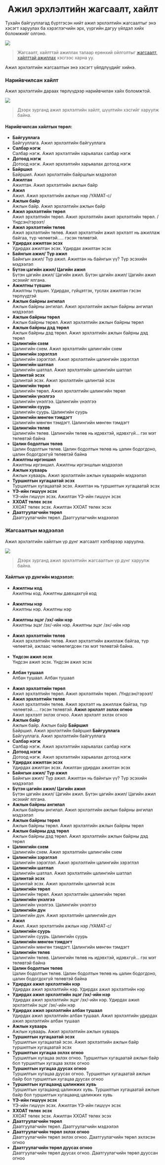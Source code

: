 
<h1 align="center">Ажил эрхлэлтийн  жагсаалт, хайлт</h1>

Тухайн байгууллагад бүртгэсэн нийт ажил эрхлэлтийн жагсаалтыг энэ хэсэгт харуулах ба хэрэглэгчийн эрх, үүргийн дагуу үйлдэл хийх боломжийг олгоно.

![](../assets/images/modules/workers/worker_employment_list.png)

> Жагсаалт, хайлттай ажиллах талаар ерөнхий ойлголтыг [жагсаалт, хайлттай ажиллах](how-it-works?id=_3-Жагсаалт-хайлттай-ажиллах) хэсгээс харна уу.

Ажил эрхлэлтийн жагсаалтын энэ хэсэгт үйлдлүүдийг хийнэ.

### Нарийвчилсан хайлт

Ажил эрхлэлтийн дараах төрлүүдээр нарийвчилан хайх боломжтой.

![](../assets/images/modules/workers/worker_employment_filter.png)

> Дээрх зурганд ажил эрхлэлтийн хайлт, шүүлтийн хэсгийг харуулж байна.

#### Нарийвчилсан хайлтын төрөл:

- **Байгууллага**
    <br>Байгууллага. Ажил эрхлэлтийн байгууллага 
- **Салбар нэгж**
    <br>Салбар нэгж. Ажил эрхлэлтийн харьяалах салбар нэгж 
- **Дотоод нэгж**
    <br>Дотоод нэгж. Ажил эрхлэлтийн харьяалах дотоод нэгж 
- **Байршил**
    <br>Байршил. Ажил эрхлэлтийн байршлын мэдээлэл
- **Ажилтан**
    <br>Ажилтан. Ажил эрхлэлтийн ажлын байр
- **Ажил**
    <br>Ажил. Ажил эрхлэлтийн ажлын нэр /ҮАМАТ-с/
- **Ажлын байр**
    <br>Ажлын байр. Ажил эрхлэлтийн ажлын байр
- **Ажил эрхлэлтийн төрөл**
    <br>Ажил эрхлэлтийн төрөл. Ажил эрхлэлтийн ажил эрхлэлтийн төрөл. /Үндсэн/гэрээт/
- **Ажил эрхлэлтийн төлөв**
    <br>Ажил эрхлэлтийн төлөв. Ажил эрхлэлтийн ажил эрхлэлт нь ажиллаж байгаа, түр чөлөөтэй..... гэсэн төлөвтэй.
- **Удирдах ажилтан эсэх**
    <br>Удирдах ажилтан эсэх. Удирдах ажилтан эсэх
- **Байнгын ажил/ Түр ажил**
    <br>Байнгын ажил/ Түр ажил. Ажилтан нь байнгын үү? Түр эсэхийн мэдээлэл
- **Бүтэн цагийн ажил/ Цагийн ажил**
    <br>Бүтэн цагийн ажил/ Цагийн ажил. Бүтэн цагийн ажил/ Цагийн ажил эсэхийг ялгана.
- **Ажилтны түвшин**
    <br>Ажилтны түвшин. Удирдах, гүйцэтгэх, туслах ажилтан гэсэн төрлүүдтэй
- **Ажлын байрны ангилал**
    <br>Ажлын байрны ангилал. Ажил эрхлэлтийн ажлын байрны ангилал мэдээлэл
- **Ажлын байрны төрөл**
    <br>Ажлын байрны төрөл. Ажил эрхлэлтийн ажлын байрны төрөл
- **Ажлын байрны дэд төрөл**
    <br>Ажлын байрны дэд төрөл. Ажил эрхлэлтийн ажлын байрны дэд төрөл
- **Цалингийн схем**
    <br>Цалингийн схем. Ажил эрхлэлтийн цалингийн схем
- **Цалингийн зэрэглэл**
    <br>Цалингийн зэрэглэл. Ажил эрхлэлтийн цалингийн зэрэглэл
- **Цалингийн шатлал**
    <br>Цалингийн шатлал. Ажил эрхлэлтийн цалингийн шатлал
- **Цалинтай эсэх**
    <br>Цалинтай эсэх. Ажил эрхлэлтийн цалинтай эсэх
- **Цалингийн төрөл**
    <br>Цалингийн төрөл. Ажил эрхлэлтийн цалингийн төрөл
- **Цалингийн үнэлгээ**
    <br>Цалингийн үнэлгээ. Цалингийн үнэлгээ
- **Цалингийн суурь**
    <br>Цалингийн суурь. Цалингийн суурь
- **Цалингийн мөнгөн тэмдэгт**
    <br>Цалингийн мөнгөн тэмдэгт. Цалингийн мөнгөн тэмдэгт
- **Цалингийн төлөв**
    <br>Цалингийн төлөв. Цалингийн төлөв нь идэвхтэй, идэвхгүй... гэх мэт төлөвтэй байна
- **Цалин бодолтын төлөв**
    <br>Цалин бодолтын төлөв. Цалин бодолтын төлөв нь цалин бодогдоно, цалин бодогдохгүй төлөвтэй байна
- **Ажилтны иргэншил**
    <br>Ажилтны иргэншил. Ажилтны иргэншлын мэдээлэл
- **Ажлын хуваарь**
    <br>Ажлын хуваарь. Ажил эрхлэлтийн ажлын хуваарийн мэдээлэл
- **Туршилтын хугацаатай эсэх**
    <br>Туршилтын хугацаатай эсэх. Ажилтан нь туршилтын хугацаатай эсэх
- **ҮЭ-ийн гишүүн эсэх**
    <br>ҮЭ-ийн гишүүн эсэх. Ажилтан ҮЭ-ийн гишүүн эсэх
- **ХХОАТ төлөх эсэх**
    <br>ХХОАТ төлөх эсэх. Ажилтан ХХОАТ төлөх эсэх
- **Даатгуулагчийн төрөл**
    <br>Даатгуулагчийн төрөл. Даатгуулагчийн мэдээлэл 


### Жагсаалтын мэдээлэл

Ажил эрхлэлтийн хайлтын үр дүнг жагсаалт хэлбэрээр харуулна.

![](../assets/images/modules/workers/worker_employment_result.png)

> Дээрх зурганд ажил эрхлэлтийн жагсаалтын үр дүнг харуулж байна.

#### Хайлтын үр дүнгийн мэдээлэл:

- **Ажилтны код**
    <br>Ажилтны код. Ажилтны давхцахгүй код <br><br>
- **Ажилтны нэр**
    <br>Ажилтны нэр. Ажилтны нэр<br><br>
- **Ажилтны эцэг /эх/-ийн нэр**
    <br>Ажилтны эцэг /эх/-ийн нэр. Ажилтны эцэг /эх/-ийн нэр<br><br>
- **Ажил эрхлэлтийн төлөв**
    <br>Ажил эрхлэлтийн төлөв. Ажил эрхлэлтийн  ажиллаж байгаа, түр чөлөөтэй, ажлаас чөлөөлөгдсөн гэх мэт төлөвтэй байна.<br><br>
- **Үндсэн ажил эсэх**
    <br>Үндсэн ажил эсэх. Үндсэн ажил эсэх<br><br>
- **Албан тушаал**
    <br>Албан тушаал. Албан тушаал<br><br>
- **Ажил эрхлэлтийн төрөл**
    <br>Ажил эрхлэлтийн төрөл. Ажил эрхлэлтийн төрөл. /Үндсэн/гэрээт/
- **Ажил эрхлэлтийн төлөв**
    <br>Ажил эрхлэлтийн төлөв. Ажил эрхлэлт нь ажиллаж байгаа, түр чөлөөтэй..... гэсэн төлөвтэй.
 **Ажил эрхлэлт эхлэх огноо**
    <br>Ажил эрхлэлт эхлэх огноо. Ажил эрхлэлт эхлэх огноо 
- **Ажлын байр**
    <br>Ажлын байр. Ажлын байр
 **Байршил**
    <br>Байршил. Ажил эрхлэлтийн байршил
**Байгууллага**
    <br>Байгууллага. Ажил эрхлэлтийн байгууллага 
- **Салбар нэгж**
    <br>Салбар нэгж. Ажил эрхлэлтийн харьяалах салбар нэгж 
- **Дотоод нэгж**
    <br>Дотоод нэгж. Ажил эрхлэлтийн харьяалах дотоод нэгж 
- **Удирдах ажилтан эсэх**
    <br>Удирдах ажилтан эсэх. Ажилтан удирдах ажилтан эсэх
- **Байнгын ажил/ Түр ажил**
    <br>Байнгын ажил/ Түр ажил. Ажилтан нь байнгын үү? Түр эсэхийн мэдээлэл
- **Бүтэн цагийн ажил/ Цагийн ажил**
    <br>Бүтэн цагийн ажил/ Цагийн ажил. Бүтэн цагийн ажил/ Цагийн ажил эсэхийг ялгана.
- **Ажлын байрны ангилал**
    <br>Ажлын байрны ангилал. Ажил эрхлэлтийн ажлын байрны ангилал мэдээлэл
- **Ажлын байрны төрөл**
    <br>Ажлын байрны төрөл. Ажил эрхлэлтийн ажлын байрны төрөл
- **Ажлын байрны дэд төрөл**
    <br>Ажлын байрны дэд төрөл. Ажил эрхлэлтийн ажлын байрны дэд төрөл
- **Цалингийн схем**
    <br>Цалингийн схем. Ажил эрхлэлтийн цалингийн схем
- **Цалингийн зэрэглэл**
    <br>Цалингийн зэрэглэл. Ажил эрхлэлтийн цалингийн зэрэглэл
- **Цалингийн шатлал**
    <br>Цалингийн шатлал. Ажил эрхлэлтийн цалингийн шатлал
- **Цалинтай эсэх**
    <br>Цалинтай эсэх. Ажил эрхлэлтийн цалинтай эсэх
- **Цалингийн төрөл**
    <br>Цалингийн төрөл. Ажил эрхлэлтийн цалингийн төрөл
- **Цалингийн үнэлгээ**
    <br>Цалингийн үнэлгээ. Цалингийн үнэлгээ
- **Цалингийн дүн**
    <br>Цалингийн дүн. Ажил эрхлэлтийн цалингийн дүн
- **Ажил**
    <br>Ажил. Ажил эрхлэлтийн ажлын нэр /ҮАМАТ-с/
- **Цалингийн суурь**
    <br>Цалингийн суурь. Цалингийн суурь
- **Цалингийн мөнгөн тэмдэгт**
    <br>Цалингийн мөнгөн тэмдэгт. Цалингийн мөнгөн тэмдэгт
- **Цалингийн төлөв**
    <br>Цалингийн төлөв. Цалингийн төлөв нь идэвхтэй, идэвхгүй... гэх мэт төлөвтэй байна
- **Цалин бодолтын төлөв**
    <br>Цалин бодолтын төлөв. Цалин бодолтын төлөв нь цалин бодогдоно, цалин бодогдохгүй төлөвтэй байна
- **Удирдах ажил эрхлэлтийн нэр**
    <br>Удирдах ажил эрхлэлтийн нэр. Удирдах ажил эрхлэлтийн нэр
- **Удирдах ажил эрхлэлтийн эцэг /эх/-ийн нэр**
    <br>Удирдах ажил эрхлэлтийн эцэг /эх/-ийн нэр. Удирдах ажил эрхлэлтийн эцэг /эх/-ийн нэр
- **Удирдах ажил эрхлэлтийн албан тушаал**
    <br>Удирдах ажил эрхлэлтийн албан тушаал. Ажил эрхлэлтийн удирдах ажил эрхлэлтийн албан тушаал
- **Ажлын хуваарь**
    <br>Ажлын хуваарь. Ажил эрхлэлтийн ажлын хуваарь
- **Туршилтын хугацаатай эсэх**
    <br>Туршилтын хугацаатай эсэх. Ажил эрхлэлтийн ажлын байр туршилтын хугацаатай эсэх
- **Туршилтын хугацаа эхлэх огноо**
    <br>Туршилтын хугацаа эхлэх огноо. Туршилтын хугацаатай ажлын байр бол туршилтын хугацаа эхлэх огноо 
- **Туршилтын хугацаа дуусах огноо**
    <br>Туршилтын хугацаа дуусах огноо. Туршилтын хугацаатай ажлын байр бол туршилтын хугацаа дуусах огноо 
- **Туршилтын хугацаанд цалинжих хувь**
    <br>Туршилтын хугацаанд цалинжих хувь. Туршилтын хугацаатай ажлын байр бол туршилтын хугацаанд цалинжих хувь
- **ҮЭ-ийн гишүүн эсэх**
    <br>ҮЭ-ийн гишүүн эсэх. Ажилтан ҮЭ-ийн гишүүн эсэх
- **ХХОАТ төлөх эсэх**
    <br>ХХОАТ төлөх эсэх. Ажилтан ХХОАТ төлөх эсэх
- **Даатгуулагчийн төрөл**
    <br>Даатгуулагчийн төрөл. Даатгуулагчийн мэдээлэл 
- **Даатгуулагчийн төрөл эхлэх огноо**
    <br>Даатгуулагчийн төрөл эхлэх огноо. Даатгуулагчийн төрөл эхлэсэн огноо
- **Даатгуулагчийн төрөл дуусах огноо**
    <br>Даатгуулагчийн төрөл дуусах огноо. Даатгуулагчийн төрөл дууссан огноо

